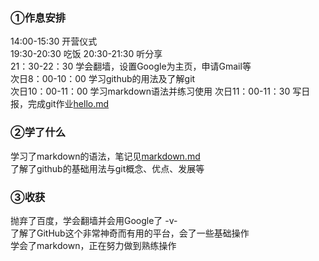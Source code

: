 ### ①作息安排
14:00-15:30 开营仪式  
19:30-20:30 吃饭
20:30-21:30 听分享  
21：30-22：30 学会翻墙，设置Google为主页，申请Gmail等  
次日8：00-10：00 学习github的用法及了解git  
次日10：00-11：00 学习markdown语法并练习使用
次日11：00-11：30 写日报，完成git作业[hello.md](./Tasks/hello.md)  
### ②学了什么
学习了markdown的语法，笔记见[markdown.md](./Notes/Markdown.md)  
了解了github的基础用法与git概念、优点、发展等  
### ③收获
抛弃了百度，学会翻墙并会用Google了 -v-  
了解了GitHub这个非常神奇而有用的平台，会了一些基础操作  
学会了markdown，正在努力做到熟练操作
